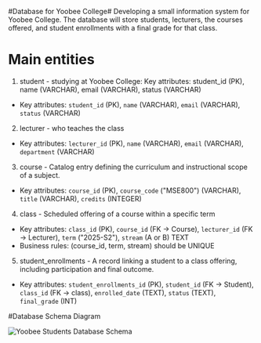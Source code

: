#Database for Yoobee College#
Developing a small information system for Yoobee College. 
The database will store students, lecturers, the courses offered, and student enrollments with a final grade for that class.

# Main entities 

1. student - studying at Yoobee College: Key attributes: student_id (PK), name (VARCHAR), email (VARCHAR), status (VARCHAR)
- Key attributes: `student_id` (PK), `name` (VARCHAR), `email` (VARCHAR), `status` (VARCHAR)

2. lecturer -  who teaches the class 
- Key attributes: `lecturer_id` (PK), `name` (VARCHAR), `email` (VARCHAR), `department` (VARCHAR)

3. course - Catalog entry defining the curriculum and instructional scope of a subject.  
- Key attributes: `course_id` (PK), `course_code` ("MSE800") (VARCHAR), `title` (VARCHAR), `credits` (INTEGER)

4. class - Scheduled offering of a course within a specific term
- Key attributes: `class_id` (PK), `course_id` (FK → Course), `lecturer_id` (FK → Lecturer), `term` ("2025-S2"), `stream` (A or B) TEXT
- Business rules: (course_id, term, stream) should be UNIQUE

5. student_enrollments - A record linking a student to a class offering, including participation and final outcome.
- Key attributes: `student_enrollments_id` (PK), `student_id` (FK → Student), `class_id` (FK → class), `enrolled_date` (TEXT), `status` (TEXT), `final_grade` (INT)

#Database Schema Diagram

![Yoobee Students Database Schema](Activity4_Files/assets/YB_Diagram.png)



